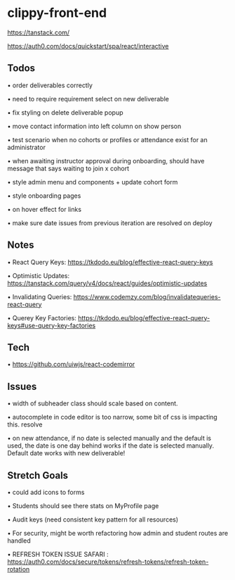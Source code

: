 # clippy-front-end

https://tanstack.com/

https://auth0.com/docs/quickstart/spa/react/interactive


## Todos

• order deliverables correctly

• need to require requirement select on new deliverable

• fix styling on delete deliverable popup

• move contact information into left column on show person

• test scenario when no cohorts or profiles or attendance exist for an administrator

• when awaiting instructor approval during onboarding, should have message that says waiting to join x cohort

• style admin menu and components + update cohort form

• style onboarding pages

• on hover effect for links

• make sure date issues from previous iteration are resolved on deploy

## Notes

• React Query Keys: https://tkdodo.eu/blog/effective-react-query-keys

• Optimistic Updates: https://tanstack.com/query/v4/docs/react/guides/optimistic-updates

• Invalidating Queries: https://www.codemzy.com/blog/invalidatequeries-react-query

• Querey Key Factories: https://tkdodo.eu/blog/effective-react-query-keys#use-query-key-factories


## Tech

• https://github.com/uiwjs/react-codemirror


## Issues

• width of subheader class should scale based on content.

• autocomplete in code editor is too narrow, some bit of css is impacting this. resolve

• on new attendance, if no date is selected manually and the default is used, the date is one day behind
  works if the date is selected manually.
  Default date works with new deliverable!


## Stretch Goals

• could add icons to forms

• Students should see there stats on MyProfile page

• Audit keys (need consistent key pattern for all resources)

• For security, might be worth refactoring how admin and student routes are handled

• REFRESH TOKEN ISSUE SAFARI : https://auth0.com/docs/secure/tokens/refresh-tokens/refresh-token-rotation
